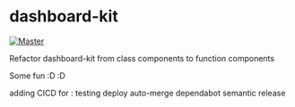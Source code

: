 # dashboard-kit

[![Master](https://github.com/Abdel-Monaam-Aouini/dashboard-kit/actions/workflows/master.yml/badge.svg)](https://github.com/Abdel-Monaam-Aouini/dashboard-kit/actions/workflows/master.yml)

Refactor dashboard-kit from class components to function components

Some fun :D :D

adding CICD for :
testing
deploy
auto-merge dependabot
semantic release


